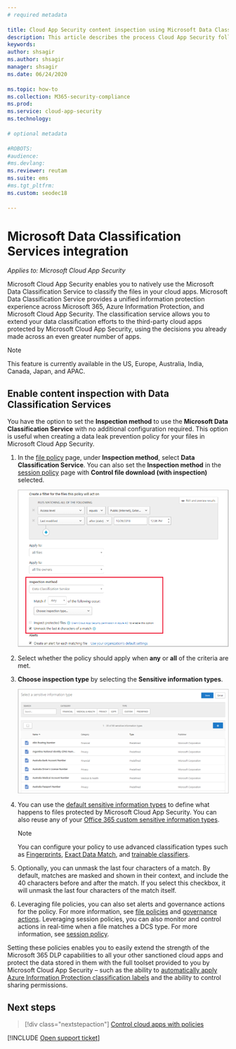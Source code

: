 ```yaml
---
# required metadata

title: Cloud App Security content inspection using Microsoft Data Classification Service
description: This article describes the process Cloud App Security follows when performing DLP content inspection using Microsoft Data Classification Service. 
keywords:
author: shsagir
ms.author: shsagir
manager: shsagir
ms.date: 06/24/2020

ms.topic: how-to
ms.collection: M365-security-compliance
ms.prod:
ms.service: cloud-app-security
ms.technology:

# optional metadata

#ROBOTS:
#audience:
#ms.devlang:
ms.reviewer: reutam
ms.suite: ems
#ms.tgt_pltfrm:
ms.custom: seodec18

---
```

# Microsoft Data Classification Services integration

*Applies to: Microsoft Cloud App Security*

Microsoft Cloud App Security enables you to natively use the Microsoft Data Classification Service to classify the files in your cloud apps. Microsoft Data Classification Service provides a unified information protection experience across Microsoft 365, Azure Information Protection, and Microsoft Cloud App Security. The classification service allows you to extend your data classification efforts to the third-party cloud apps protected by Microsoft Cloud App Security, using the decisions you already made across an even greater number of apps.

>[!NOTE]
> This feature is currently available in the US, Europe, Australia, India, Canada, Japan, and APAC.

## Enable content inspection with Data Classification Services

You have the option to set the **Inspection method** to use the **Microsoft Data Classification Service** with no additional configuration required. This option is useful when creating a data leak prevention policy for your files in Microsoft Cloud App Security.

1. In the [file policy](data-protection-policies.md) page, under **Inspection method**, select **Data Classification Service**. You can also set the **Inspection method** in the [session policy](session-policy-aad.md) page with **Control file download (with inspection)** selected.

    ![data classification service setting](media/dcs-enable.png)
2. Select whether the policy should apply when **any** or **all** of the criteria are met.
3. **Choose inspection type** by selecting the **Sensitive information types**.

    ![Choose data classification service inspection type](media/dcs-sensitive-information-type.png)

4. You can use the [default sensitive information types](https://support.office.com/article/what-the-sensitive-information-types-look-for-fd505979-76be-4d9f-b459-abef3fc9e86b) to define what happens to files protected by Microsoft Cloud App Security. You can also reuse any of your [Office 365 custom sensitive information types](https://support.office.com/article/create-a-custom-sensitive-information-type-82c382a5-b6db-44fd-995d-b333b3c7fc30).
    > [!NOTE]
    > You can configure your policy to use advanced classification types such as [Fingerprints](/microsoft-365/compliance/document-fingerprinting?view=o365-worldwide), [Exact Data Match](/microsoft-365/compliance/create-custom-sensitive-information-types-with-exact-data-match-based-classification), and [trainable classifiers](/microsoft-365/compliance/classifier-getting-started-with).

5. Optionally, you can unmask the last four characters of a match. By default, matches are masked and shown in their context, and include the 40 characters before and after the match. If you select this checkbox, it will unmask the last four characters of the match itself.

6. Leveraging file policies, you can also set alerts and governance actions for the policy. For more information, see [file policies](data-protection-policies.md) and [governance actions](governance-actions.md). Leveraging session policies, you can also monitor and control actions in real-time when a file matches a DCS type. For more information, see [session policy](session-policy-aad.md).

Setting these policies enables you to easily extend the strength of the Microsoft 365 DLP capabilities to all your other sanctioned cloud apps and protect the data stored in them with the full toolset provided to you by Microsoft Cloud App Security – such as the ability to [automatically apply Azure Information Protection classification labels](azip-integration.md) and the ability to control sharing permissions.

## Next steps

> [!div class="nextstepaction"]
> [Control cloud apps with policies](control-cloud-apps-with-policies.md)

[!INCLUDE [Open support ticket](includes/support.md)]
